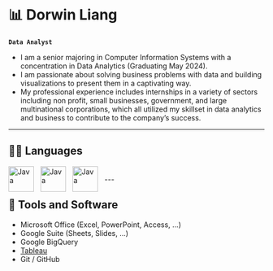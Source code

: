 # 📊 Dorwin Liang 

**`Data Analyst`**

- I am a senior majoring in Computer Information Systems with a concentration in Data Analytics (Graduating May 2024). 
- I am passionate about solving business problems with data and building visualizations to present them in a captivating way. 
- My professional experience includes internships in a variety of sectors including non profit, small businesses, government, and large multinational corporations, which all utilized my skillset in data analytics and business to contribute to the company’s success. 

---

## 👨‍💻 Languages

<img align="left" alt="Java" width="50px" style="padding-right:10px" src="https://cdn.jsdelivr.net/gh/devicons/devicon@latest/icons/python/python-original.svg" />
<img align="left" alt="Java" width="50px" style="padding-right:10px" src="https://cdn.jsdelivr.net/gh/devicons/devicon@latest/icons/r/r-original.svg" />
<img align="left" alt="Java" width="50px" style="padding-right:10px" src="https://cdn.jsdelivr.net/gh/devicons/devicon@latest/icons/azuresqldatabase/azuresqldatabase-original.svg" />
<br />
---

## 🧰 Tools and Software
- Microsoft Office (Excel, PowerPoint, Access, ...)
- Google Suite (Sheets, Slides, ...)
- Google BigQuery
- [Tableau](https://public.tableau.com/app/profile/dorwin.liang/vizzes)
- Git / GitHub
          
<!--
**dorwinl3894/dorwinl3894** is a ✨ _special_ ✨ repository because its `README.md` (this file) appears on your GitHub profile.

Here are some ideas to get you started:

- 🔭 I’m currently working on ...
- 🌱 I’m currently learning ...
- 👯 I’m looking to collaborate on ...
- 🤔 I’m looking for help with ...
- 💬 Ask me about ...
- 📫 How to reach me: ...
- 😄 Pronouns: ...
- ⚡ Fun fact: ...
-->
